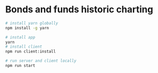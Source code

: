# Bonds and funds historic charting

```sh
# install yarn globally
npm install -g yarn

# install app
yarn
# install client
npm run client:install

# run server and client locally
npm run start
```

